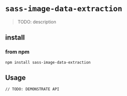 # `sass-image-data-extraction`

> TODO: description

## install

### from npm

```
npm install sass-image-data-extraction
```

## Usage

```
// TODO: DEMONSTRATE API
```
